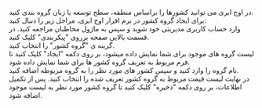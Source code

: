 <p>در اوج ابری می توانید کشورها را براساس منطقه، سطح توسعه یا زبان گروه بندی کنید.&nbsp;<br>برای ایجاد گروه کشور در نرم افزار اوج ابری، مراحل زیر را دنبال کنید:&nbsp;<br>وارد حساب کاربری مدیریتی خود شوید و سپس به ماژول مخاطبان مراجعه کنید. در قسمت بالایی صفحه برروی "پیکربندی" کلیک کنید.&nbsp;<br>گزینه ی "گروه کشور" را انتخاب کنید.&nbsp;<br>لیست گروه های موجود برای شما نمایش داده میشود، بر روی دکمه "ایجاد" کلیک کنید تا فرم مربوط به تعریف گروه کشور ها برای شما نمایش داده شود.&nbsp;<br>نام گروه را وارد کنید و سپس کشور های مورد نظر را به گروه مربوطه اضافه کنید.&nbsp;<br>در نهایت لیست قیمت مربوط به گروه کشور تعریف شده را انتخاب کنید. پس از تکمیل اطلاعات، بر روی دکمه "ذخیره" کلیک کنید تا گروه کشور مورد نظر به لیست موجود اضافه شود.</p>